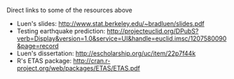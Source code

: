 Direct links to some of the resources above

* Luen's slides: http://www.stat.berkeley.edu/~bradluen/slides.pdf  
* Testing earthquake prediction: http://projecteuclid.org/DPubS?verb=Display&version=1.0&service=UI&handle=euclid.imsc/1207580090&page=record
* Luen's dissertation: http://escholarship.org/uc/item/22p7f44k
* R's ETAS package: http://cran.r-project.org/web/packages/ETAS/ETAS.pdf
